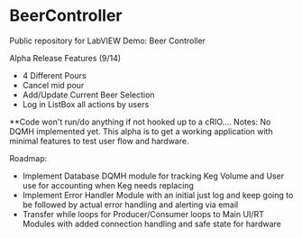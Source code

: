 # BeerController
Public repository for LabVIEW Demo: Beer Controller

Alpha Release Features (9/14)
- 4 Different Pours
- Cancel mid pour
- Add/Update Current Beer Selection
- Log in ListBox all actions by users

**Code won't run/do anything if not hooked up to a cRIO....
Notes:
No DQMH implemented yet.  This alpha is to get a working application with minimal features to test user flow and hardware.


Roadmap:
- Implement Database DQMH module for tracking Keg Volume and User use for accounting when Keg needs replacing
- Implement Error Handler Module with an initial just log and keep going to be followed by actual error handling and alerting via email
- Transfer while loops for Producer/Consumer loops to Main UI/RT Modules with added connection handling and safe state for hardware